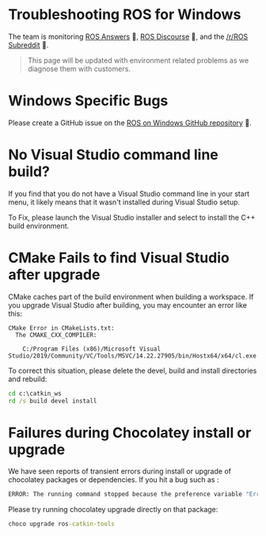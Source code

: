 # Troubleshooting ROS for Windows
The team is monitoring [ROS Answers](https://answers.ros.org/questions/) 🔗, [ROS Discourse](https://discourse.ros.org/) 🔗, and the [/r/ROS Subreddit](http://reddit.com/r/ros) 🔗.

> This page will be updated with environment related problems as we diagnose them with customers.

# Windows Specific Bugs
Please create a GitHub issue on the [ROS on Windows GitHub repository](https://github.com/ms-iot/ROSOnWindows) 🔗.

# No Visual Studio command line build?
If you find that you do not have a Visual Studio command line in your start menu, it likely means that it wasn't installed during Visual Studio setup. 

To Fix, please launch the Visual Studio installer and select to install the C++ build environment.

# CMake Fails to find Visual Studio after upgrade
CMake caches part of the build environment when building a workspace. If you upgrade Visual Studio after building, you may encounter an error like this:

```
CMake Error in CMakeLists.txt:
  The CMAKE_CXX_COMPILER:

    C:/Program Files (x86)/Microsoft Visual Studio/2019/Community/VC/Tools/MSVC/14.22.27905/bin/Hostx64/x64/cl.exe
```

To correct this situation, please delete the devel, build and install directories and rebuild:

```bat
cd c:\catkin_ws
rd /s build devel install
```

# Failures during Chocolatey install or upgrade
We have seen reports of transient errors during install or upgrade of chocolatey packages or dependencies. If you hit a bug such as :

```bat
ERROR: The running command stopped because the preference variable "ErrorActionPreference" or common parameter is set to Stop: Exception: The upgrade of ros-catkin-tools was NOT successful. Error while running 'C:\ProgramData\chocolatey\lib\ros-catkin-tools\tools\chocolateyinstall.ps1'. See log for details.
```

Please try running chocolatey upgrade directly on that package:

```bat
choco upgrade ros-catkin-tools
```
